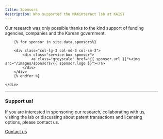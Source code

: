 ```yaml
---
title: Sponsors
description: Who supported the MAKinteract lab at KAIST
---
```


Our research was only possible thanks to the kind support of funding agencies, companies and the Korean government.


<div class="container-fluid">
    <div class="row justify-content-md-center">

        {% for sponsor in site.data.sponsors%}

        <div class="col-lg-3 col-md-3 col-sm-3">
            <div class="service-box sponsor">
                <a class="greyscale" href="{{ sponsor.url }}"><img src="/images/sponsors/{{ sponsor.logo }}"></a>
            </div>
        </div>
        {% endfor %}

    </div>
</div>

---

### Support us!

If you are interested in sponsoring our research, collaborating with us, visiting the lab or discussing about patent transactions and licensing options, please contact us.

<a href="contact.html" class="button button--large">Contact us</a>



